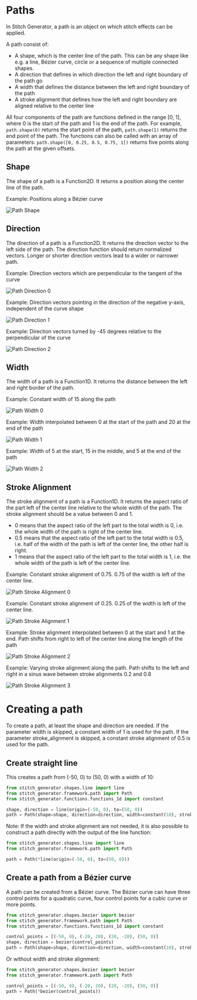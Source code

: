 # Paths

In Stitch Generator, a path is an object on which stitch effects can be applied.

A path consist of:

- A shape, which is the center line of the path. This can be any shape like e.g. a line, Bézier curve, circle or a
  sequence of multiple connected shapes.
- A direction that defines in which direction the left and right boundary of the path go
- A width that defines the distance between the left and right boundary of the path
- A stroke alignment that defines how the left and right boundary are aligned relative to the center line

All four components of the path are functions defined in the range [0, 1], where 0 is the start of the path and 1 is the
end of the path. For example, `path.shape(0)` returns the start point of the path, `path.shape(1)` returns the end point
of the path. The functions can also be called with an array of parameters: `path.shape([0, 0.25, 0.5, 0.75, 1])` returns
five points along the path at the given offsets.

## Shape

The shape of a path is a Function2D. It returns a position along the center line of the path.

Example: Positions along a Bézier curve

![Path Shape](images/path_components_shape.svg)

## Direction

The direction of a path is a Function2D. It returns the direction vector to the left side of the path. The direction
function should return normalized vectors. Longer or shorter direction vectors lead to a wider or narrower path.

Example: Direction vectors which are perpendicular to the tangent of the curve

![Path Direction 0](images/path_components_direction_0.svg)

Example: Direction vectors pointing in the direction of the negative y-axis, independent of the curve shape

![Path Direction 1](images/path_components_direction_1.svg)

Example: Direction vectors turned by -45 degrees relative to the perpendicular of the curve

![Path Direction 2](images/path_components_direction_2.svg)

## Width

The width of a path is a Function1D. It returns the distance between the left and right border of the path.

Example: Constant width of 15 along the path

![Path Width 0](images/path_components_width_0.svg)

Example: Width interpolated between 0 at the start of the path and 20 at the end of the path

![Path Width 1](images/path_components_width_1.svg)

Example: Width of 5 at the start, 15 in the middle, and 5 at the end of the path

![Path Width 2](images/path_components_width_2.svg)

## Stroke Alignment

The stroke alignment of a path is a Function1D. It returns the aspect ratio of the part left of the center line relative
to the whole width of the path. The stroke alignment should be a value between 0 and 1.

- 0 means that the aspect ratio of the left part to the total width is 0, i.e. the whole width of the path is right of
  the center line.
- 0.5 means that the aspect ratio of the left part to the total width is 0.5, i.e. half of the width of the path is left
  of the center line, the other half is right.
- 1 means that the aspect ratio of the left part to the total width is 1, i.e. the whole width of the path is left of
  the center line.

Example: Constant stroke alignment of 0.75. 0.75 of the width is left of the center line.

![Path Stroke Alignment 0](images/path_components_stroke_alignment_0.svg)

Example: Constant stroke alignment of 0.25. 0.25 of the width is left of the center line.

![Path Stroke Alignment 1](images/path_components_stroke_alignment_1.svg)

Example: Stroke alignment interpolated between 0 at the start and 1 at the end. Path shifts from right to left of the
center line along the length of the path

![Path Stroke Alignment 2](images/path_components_stroke_alignment_2.svg)

Example: Varying stroke alignment along the path. Path shifts to the left and right in a sinus wave between stroke
alignments 0.2 and 0.8

![Path Stroke Alignment 3](images/path_components_stroke_alignment_3.svg)

# Creating a path

To create a path, at least the shape and direction are needed. If the parameter width is skipped, a constant width of 1
is used for the path. If the parameter stroke_alignment is skipped, a constant stroke alignment of 0.5 is used for the
path.

## Create  straight line

This creates a path from (-50, 0) to (50, 0) with a width of 10:

```python
from stitch_generator.shapes.line import line
from stitch_generator.framework.path import Path
from stitch_generator.functions.functions_1d import constant

shape, direction = line(origin=(-50, 0), to=(50, 0))
path = Path(shape=shape, direction=direction, width=constant(10), stroke_alignment=constant(0.5))
```

Note: If the width and stroke alignment are not needed, it is also possible to construct a path directly with the output
of the line function:

```python
from stitch_generator.shapes.line import line
from stitch_generator.framework.path import Path

path = Path(*line(origin=(-50, 0), to=(50, 0)))
```

## Create a path from a Bézier curve

A path can be created from a Bézier curve. The Bézier curve can have three control points for a quadratic curve, four
control points for a cubic curve or more points.

```python
from stitch_generator.shapes.bezier import bezier
from stitch_generator.framework.path import Path
from stitch_generator.functions.functions_1d import constant

control_points = [(-50, 0), (-20, 20), (20, -20), (50, 0)]
shape, direction = bezier(control_points)
path = Path(shape=shape, direction=direction, width=constant(10), stroke_alignment=constant(0.5))
```

Or without width and stroke alignment:

```python
from stitch_generator.shapes.bezier import bezier
from stitch_generator.framework.path import Path

control_points = [(-50, 0), (-20, 20), (20, -20), (50, 0)]
path = Path(*bezier(control_points))
```
